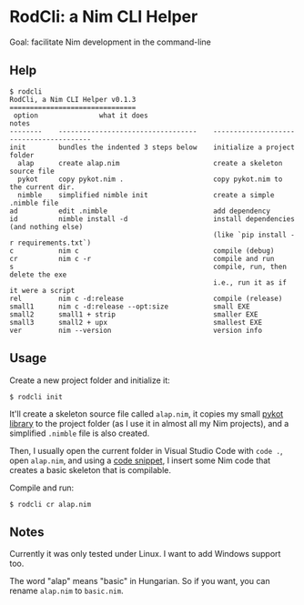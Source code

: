 RodCli: a Nim CLI Helper
========================

Goal: facilitate Nim development in the command-line

Help
----

```
$ rodcli
RodCli, a Nim CLI Helper v0.1.3
===============================
 option               what it does                                notes
--------    ----------------------------------    ----------------------------------------
init        bundles the indented 3 steps below    initialize a project folder
  alap      create alap.nim                       create a skeleton source file
  pykot     copy pykot.nim .                      copy pykot.nim to the current dir.
  nimble    simplified nimble init                create a simple .nimble file
ad          edit .nimble                          add dependency
id          nimble install -d                     install dependencies (and nothing else)
                                                  (like `pip install -r requirements.txt`)
c           nim c                                 compile (debug)
cr          nim c -r                              compile and run
s                                                 compile, run, then delete the exe
                                                  i.e., run it as if it were a script
rel         nim c -d:release                      compile (release)
small1      nim c -d:release --opt:size           small EXE
small2      small1 + strip                        smaller EXE
small3      small2 + upx                          smallest EXE
ver         nim --version                         version info
```

Usage
-----

Create a new project folder and initialize it:

```
$ rodcli init
```

It'll create a skeleton source file called `alap.nim`, it copies my small
[pykot library](https://github.com/jabbalaci/nimpykot) to the project folder
(as I use it in almost all my Nim projects), and a simplified `.nimble` file
is also created.

Then, I usually open the current folder in Visual Studio Code with `code .`, open `alap.nim`, and
using a [code snippet](https://github.com/jabbalaci/dotfiles/blob/master/.config/Code/User/snippets/nim.json),
I insert some Nim code that creates a basic skeleton that is compilable.

Compile and run:

```
$ rodcli cr alap.nim
```

Notes
-----

Currently it was only tested under Linux. I want to add Windows support too.

The word "alap" means "basic" in Hungarian. So if you want, you can rename `alap.nim` to `basic.nim`.
